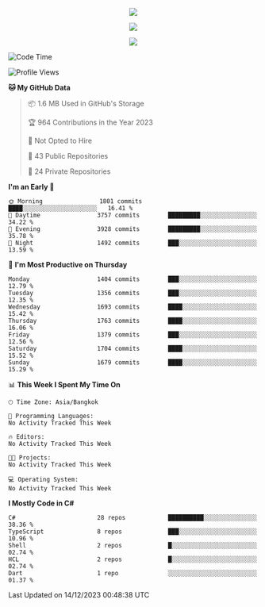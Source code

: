 <p align="center">
  <a href="say-hi.gif"> 
    <img align="center" src="say-hi.gif"/>
  </a>
</p>
<p align="center">
  <a href="https://github.com/htthinh1999">
    <img align="center" src="https://github-readme-stats-kappa-pink.vercel.app/api?username=htthinh1999&show_icons=true&count_private=true&theme=dracula"/>
  </a>
</p>
<p align="center">
  <a href="https://github.com/htthinh1999">
    <img src="https://github-readme-stats-kappa-pink.vercel.app/api/top-langs/?username=htthinh1999&layout=compact&langs_count=6&count_private=true&hide=tsql,hlsl,glsl,shaderlab&theme=dracula"/>
  </a>
</p>

<!--START_SECTION:waka-->
![Code Time](http://img.shields.io/badge/Code%20Time-0%20secs-blue)

![Profile Views](http://img.shields.io/badge/Profile%20Views-0-blue)

**🐱 My GitHub Data** 

> 📦 1.6 MB Used in GitHub's Storage 
 > 
> 🏆 964 Contributions in the Year 2023
 > 
> 🚫 Not Opted to Hire
 > 
> 📜 43 Public Repositories 
 > 
> 🔑 24 Private Repositories 
 > 
**I'm an Early 🐤** 

```text
🌞 Morning                1801 commits        ████░░░░░░░░░░░░░░░░░░░░░   16.41 % 
🌆 Daytime                3757 commits        █████████░░░░░░░░░░░░░░░░   34.22 % 
🌃 Evening                3928 commits        █████████░░░░░░░░░░░░░░░░   35.78 % 
🌙 Night                  1492 commits        ███░░░░░░░░░░░░░░░░░░░░░░   13.59 % 
```
📅 **I'm Most Productive on Thursday** 

```text
Monday                   1404 commits        ███░░░░░░░░░░░░░░░░░░░░░░   12.79 % 
Tuesday                  1356 commits        ███░░░░░░░░░░░░░░░░░░░░░░   12.35 % 
Wednesday                1693 commits        ████░░░░░░░░░░░░░░░░░░░░░   15.42 % 
Thursday                 1763 commits        ████░░░░░░░░░░░░░░░░░░░░░   16.06 % 
Friday                   1379 commits        ███░░░░░░░░░░░░░░░░░░░░░░   12.56 % 
Saturday                 1704 commits        ████░░░░░░░░░░░░░░░░░░░░░   15.52 % 
Sunday                   1679 commits        ████░░░░░░░░░░░░░░░░░░░░░   15.29 % 
```


📊 **This Week I Spent My Time On** 

```text
🕑︎ Time Zone: Asia/Bangkok

💬 Programming Languages: 
No Activity Tracked This Week

🔥 Editors: 
No Activity Tracked This Week

🐱‍💻 Projects: 
No Activity Tracked This Week

💻 Operating System: 
No Activity Tracked This Week
```

**I Mostly Code in C#** 

```text
C#                       28 repos            ██████████░░░░░░░░░░░░░░░   38.36 % 
TypeScript               8 repos             ███░░░░░░░░░░░░░░░░░░░░░░   10.96 % 
Shell                    2 repos             █░░░░░░░░░░░░░░░░░░░░░░░░   02.74 % 
HCL                      2 repos             █░░░░░░░░░░░░░░░░░░░░░░░░   02.74 % 
Dart                     1 repo              ░░░░░░░░░░░░░░░░░░░░░░░░░   01.37 % 
```




 Last Updated on 14/12/2023 00:48:38 UTC
<!--END_SECTION:waka-->
